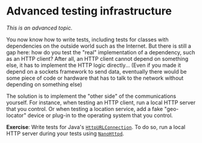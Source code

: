 Advanced testing infrastructure
===============================

_This is an advanced topic._

You now know how to write tests, including tests for classes with dependencies on the outside world such as the Internet. But there is still a gap here: how do you test the "real" implementation of a dependency, such as an HTTP client? After all, an HTTP client cannot depend on something else, it has to implement the HTTP logic directly... (Even if you made it depend on a sockets framework to send data, eventually there would be some piece of code or hardware that has to talk to the network without depending on something else)

The solution is to implement the "other side" of the communications yourself. For instance, when testing an HTTP client, run a local HTTP server that you control. Or when testing a location service, add a fake "geo-locator" device or plug-in to the operating system that you control.

**Exercise**: Write tests for Java's [`HttpURLConnection`](https://docs.oracle.com/javase/8/docs/api/java/net/HttpURLConnection.html). To do so, run a local HTTP server during your tests using [`NanoHttpd`](https://github.com/NanoHttpd/nanohttpd).

